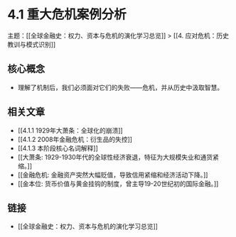 # 4.1 重大危机案例分析

主题：[[全球金融史：权力、资本与危机的演化学习总览]] > [[4. 应对危机：历史教训与模式识别]]

## 核心概念

- 理解了机制后，我们必须面对它们的失败——危机，并从历史中汲取智慧。

## 相关文章

- [[4.1.1 1929年大萧条：全球化的崩溃]]
- [[4.1.2 2008年金融危机：衍生品的失控]]
- [[4.1.3 本阶段核心名词解释]]
- [[大萧条: 1929-1930年代的全球性经济衰退，特征为大规模失业和通货紧缩。]]
- [[金融危机: 金融资产突然大幅贬值，导致信用紧缩和经济活动下降。]]
- [[金本位: 货币价值与黄金挂钩的制度，曾主导19-20世纪初的国际金融。]]

## 链接

- [[全球金融史：权力、资本与危机的演化学习总览]]
